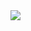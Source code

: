 <picture>
  <source
    <img height="180cm" srcset="https://github-readme-stats.vercel.app/api?username=rauldiasp&show_icons=true&theme=midnight-purple"
    media="(prefers-color-scheme: dark)"
  />
  <source
    srcset="https://github-readme-stats.vercel.app/api?username=rauldiasp&show_icons=true"
    media="(prefers-color-scheme: light), (prefers-color-scheme: no-preference)"
  />
  <img src="https://github-readme-stats.vercel.app/api?username=rauldiasp&show_icons=true" />
</picture>

##
